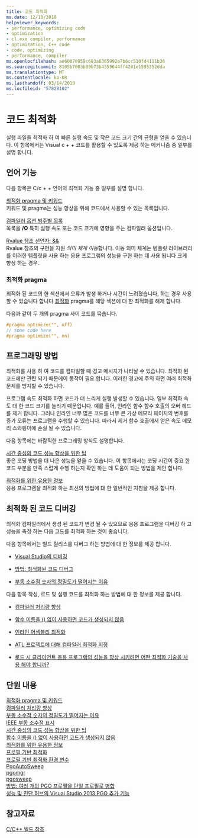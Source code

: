 ```yaml
---
title: 코드 최적화
ms.date: 12/10/2018
helpviewer_keywords:
- performance, optimizing code
- optimization
- cl.exe compiler, performance
- optimization, C++ code
- code, optimizing
- performance, compiler
ms.openlocfilehash: ae60070959c683a6365992e7b6cc510fd4111b36
ms.sourcegitcommit: 8105b7003b89b73b4359644ff4281e1595352dda
ms.translationtype: MT
ms.contentlocale: ko-KR
ms.lasthandoff: 03/14/2019
ms.locfileid: "57828102"
---
```

# <a name="optimizing-your-code"></a>코드 최적화

실행 파일을 최적화 하 여 빠른 실행 속도 및 작은 코드 크기 간의 균형을 얻을 수 있습니다. 이 항목에서는 Visual c + + 코드를 활용할 수 있도록 제공 하는 메커니즘 중 일부를 설명 합니다.

## <a name="language-features"></a>언어 기능

다음 항목은 C/c + + 언어의 최적화 기능 중 일부를 설명 합니다.

[최적화 pragma 및 키워드](optimization-pragmas-and-keywords.md)<br/>
키워드 및 pragma는 성능 향상을 위해 코드에서 사용할 수 있는 목록입니다.

[컴파일러 옵션 범주별 목록](reference/compiler-options-listed-by-category.md)<br/>
목록을 **/O** 특히 실행 속도 또는 코드 크기에 영향을 주는 컴파일러 옵션입니다.

[Rvalue 참조 선언자: &&](../cpp/rvalue-reference-declarator-amp-amp.md)<br/>
Rvalue 참조의 구현을 지원 *의미 체계 이동*합니다. 이동 의미 체계는 템플릿 라이브러리를 이러한 템플릿을 사용 하는 응용 프로그램의 성능을 구현 하는 데 사용 됩니다 크게 향상 하는 경우.

### <a name="the-optimize-pragma"></a>최적화 pragma

최적화 된 코드의 한 섹션에서 오류가 발생 하거나 시간이 느려졌습니다, 하는 경우 사용할 수 있습니다 합니다 [최적화](../preprocessor/optimize.md) pragma를 해당 섹션에 대 한 최적화를 해제 합니다.

다음과 같이 두 개의 pragma 사이 코드를 묶습니다.

```cpp
#pragma optimize("", off)
// some code here
#pragma optimize("", on)
```

## <a name="programming-practices"></a>프로그래밍 방법

최적화를 사용 하 여 코드를 컴파일할 때 경고 메시지가 나타날 수 있습니다. 최적화 된 코드에만 관련 되기 때문에이 동작이 필요 합니다. 이러한 경고에 주의 하면 여러 최적화 문제를 방지할 수 있습니다.

프로그램 속도 최적화 하면 코드가 더 느리게 실행 발생할 수 있습니다. 일부 최적화 속도 대 한 코드 크기를 늘리기 때문입니다. 예를 들어, 인라인 함수 함수 호출의 오버 헤드를 제거 합니다. 그러나 인라인 너무 많은 코드를 너무 큰 가상 메모리 페이지의 번호를 증가 오류는 프로그램을 수행할 수 있습니다. 따라서 제거 함수 호출에서 얻은 속도 메모리 스와핑이에 손실 될 수 있습니다.

다음 항목에는 바람직한 프로그래밍 방식도 설명합니다.

[시간 중심의 코드 성능 향상을 위한 팁](tips-for-improving-time-critical-code.md)<br/>
좋은 코딩 방법을 더 나은 성능을 얻을 수 있습니다. 이 항목에서는 코딩 시간이 중요 한 코드 부분을 만족 스럽게 수행 하는지 확인 하는 데 도움이 되는 방법을 제안 합니다.

[최적화를 위한 유용한 정보](optimization-best-practices.md)<br/>
응용 프로그램을 최적화 하는 최선의 방법에 대 한 일반적인 지침을 제공 합니다.

## <a name="debugging-optimized-code"></a>최적화 된 코드 디버깅

최적화 컴파일러에서 생성 된 코드가 변경 될 수 있으므로 응용 프로그램을 디버깅 하 고 성능을 측정 하는 다음 코드를 최적화 하는 것이 좋습니다.

다음 항목에서는 빌드 릴리스를 디버그 하는 방법에 대 한 정보를 제공 합니다.

- [Visual Studio의 디버깅](/visualstudio/debugger/debugging-in-visual-studio)

- [방법: 최적화된 코드 디버그](/visualstudio/debugger/how-to-debug-optimized-code)

- [부동 소수점 숫자의 정밀도가 떨어지는 이유](why-floating-point-numbers-may-lose-precision.md)


다음 항목 작성, 로드 및 실행 코드를 최적화 하는 방법에 대 한 정보를 제공 합니다.

- [컴파일러 처리량 향상](improving-compiler-throughput.md)

- [함수 이름을 () 없이 사용하면 코드가 생성되지 않음](using-function-name-without-parens-produces-no-code.md)

- [인라인 어셈블리 최적화](../assembler/inline/optimizing-inline-assembly.md)

- [ATL 프로젝트에 대해 컴파일러 최적화 지정](../atl/reference/specifying-compiler-optimization-for-an-atl-project.md)

- [로드 시 클라이언트 응용 프로그램의 성능을 향상 시키려면 어떤 최적화 기술을 사용 해야 합니까?](../build/dll-frequently-asked-questions.md#mfc_optimization)


## <a name="in-this-section"></a>단원 내용

[최적화 pragma 및 키워드](optimization-pragmas-and-keywords.md)<br/>
[컴파일러 처리량 향상](improving-compiler-throughput.md)<br/>
[부동 소수점 숫자의 정밀도가 떨어지는 이유](why-floating-point-numbers-may-lose-precision.md)<br/>
[IEEE 부동 소수점 표시](ieee-floating-point-representation.md)<br/>
[시간 중심의 코드 성능 향상을 위한 팁](tips-for-improving-time-critical-code.md)<br/>
[함수 이름을 () 없이 사용하면 코드가 생성되지 않음](using-function-name-without-parens-produces-no-code.md)<br/>
[최적화를 위한 유용한 정보](optimization-best-practices.md)<br/>
[프로필 기반 최적화](profile-guided-optimizations.md)<br/>
[프로필 기반 최적화 환경 변수](environment-variables-for-profile-guided-optimizations.md)<br/>
[PgoAutoSweep](pgoautosweep.md)<br/>
[pgomgr](pgomgr.md)<br/>
[pgosweep](pgosweep.md)<br/>
[방법: 여러 개의 PGO 프로필을 단일 프로필로 병합](how-to-merge-multiple-pgo-profiles-into-a-single-profile.md)<br/>
[성능 및 진단 허브의 Visual Studio 2013 PGO 추가 기능](profile-guided-optimization-in-the-performance-and-diagnostics-hub.md)<br/>

## <a name="see-also"></a>참고자료

[C/C++ 빌드 참조](reference/c-cpp-building-reference.md)
